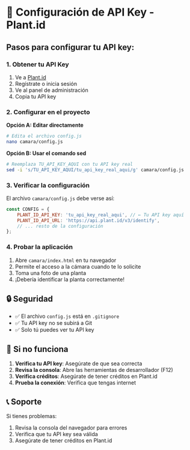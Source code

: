 # 🔑 Configuración de API Key - Plant.id

## Pasos para configurar tu API key:

### 1. Obtener tu API Key
1. Ve a [Plant.id](https://web.plant.id/)
2. Regístrate o inicia sesión
3. Ve al panel de administración
4. Copia tu API key

### 2. Configurar en el proyecto

**Opción A: Editar directamente**
```bash
# Edita el archivo config.js
nano camara/config.js
```

**Opción B: Usar el comando sed**
```bash
# Reemplaza TU_API_KEY_AQUI con tu API key real
sed -i 's/TU_API_KEY_AQUI/tu_api_key_real_aqui/g' camara/config.js
```

### 3. Verificar la configuración

El archivo `camara/config.js` debe verse así:
```javascript
const CONFIG = {
    PLANT_ID_API_KEY: 'tu_api_key_real_aqui', // ← Tu API key aquí
    PLANT_ID_API_URL: 'https://api.plant.id/v3/identify',
    // ... resto de la configuración
};
```

### 4. Probar la aplicación

1. Abre `camara/index.html` en tu navegador
2. Permite el acceso a la cámara cuando te lo solicite
3. Toma una foto de una planta
4. ¡Debería identificar la planta correctamente!

## 🔒 Seguridad

- ✅ El archivo `config.js` está en `.gitignore`
- ✅ Tu API key no se subirá a Git
- ✅ Solo tú puedes ver tu API key

## 🐛 Si no funciona

1. **Verifica tu API key**: Asegúrate de que sea correcta
2. **Revisa la consola**: Abre las herramientas de desarrollador (F12)
3. **Verifica créditos**: Asegúrate de tener créditos en Plant.id
4. **Prueba la conexión**: Verifica que tengas internet

## 📞 Soporte

Si tienes problemas:
1. Revisa la consola del navegador para errores
2. Verifica que tu API key sea válida
3. Asegúrate de tener créditos en Plant.id
